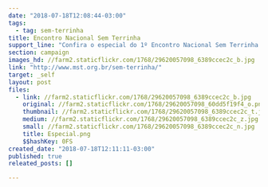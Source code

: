 ```yaml
---
date: "2018-07-18T12:08:44-03:00"
tags:
  - tag: sem-terrinha
title: Encontro Nacional Sem Terrinha
support_line: "Confira o especial do 1º Encontro Nacional Sem Terrinha "
section: campaign
images_hd: //farm2.staticflickr.com/1768/29620057098_6389ccec2c_b.jpg
link: "http://www.mst.org.br/sem-terrinha/"
target: _self
layout: post
files:
  - link: //farm2.staticflickr.com/1768/29620057098_6389ccec2c_b.jpg
    original: //farm2.staticflickr.com/1768/29620057098_60dd5f19f4_o.png
    thumbnail: //farm2.staticflickr.com/1768/29620057098_6389ccec2c_t.jpg
    medium: //farm2.staticflickr.com/1768/29620057098_6389ccec2c_z.jpg
    small: //farm2.staticflickr.com/1768/29620057098_6389ccec2c_n.jpg
    title: Especial.png
    $$hashKey: 0FS
created_date: "2018-07-18T12:11:11-03:00"
published: true
releated_posts: []

---
```

